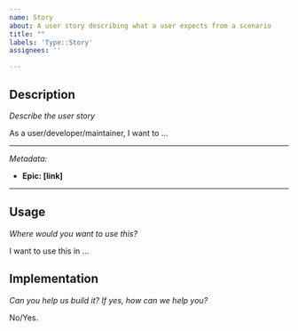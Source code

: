 ```yaml
---
name: Story
about: A user story describing what a user expects from a scenario
title: ""
labels: 'Type::Story'
assignees: ''

---
```


## Description
_Describe the user story_

As a user/developer/maintainer, I want to ...

---

_Metadata:_
- **Epic: [link]**

---

## Usage
_Where would you want to use this?_

I want to use this in ...

## Implementation
_Can you help us build it? If yes, how can we help you?_

No/Yes.
